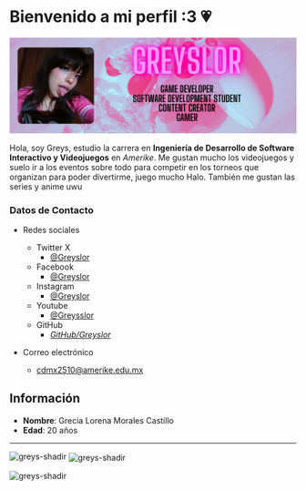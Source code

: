 # Bienvenido a mi perfil :3 💗


![Greys](/img/profile1.png)

Hola, soy Greys, estudio la carrera en **Ingeniería de Desarrollo de Software Interactivo y Videojuegos** en _Amerike_. Me gustan mucho los videojuegos y suelo ir a los eventos sobre todo para competir en los torneos que organizan para poder divertirme, juego mucho Halo. También me gustan las series y anime uwu


### Datos de Contacto
- Redes sociales
    - Twitter X
        - [@Greyslor](https://twitter.com/Greyslor)
    - Facebook
        - [@Greyslor](https://m.facebook.com/Greyslor/)
    - Instagram
        - [@Greyslor](https://www.instagram.com/greyslor/)
    - Youtube
        - [@Greysslor](https://www.youtube.com/@greysslor)
    - GitHub
        - [_GitHub/Greyslor_](github.com/Greyslor)


- Correo electrónico
    - cdmx2510@amerike.edu.mx


## Información

- **Nombre**: Grecia Lorena Morales Castillo
- **Edad**: 20 años

---

<p><img align="left" src="https://github-readme-stats.vercel.app/api/top-langs?username=Greyslor&show_icons=true&locale=en&layout=compact&theme=tokyonight" alt="greys-shadir" /></p>
<p>&nbsp;<img align="center" src="https://github-readme-stats.vercel.app/api?username=Greyslor&show_icons=true&locale=en&theme=tokyonight" alt="greys-shadir" /></p>
<p><img align="center" src="https://github-readme-streak-stats.herokuapp.com/?user=Greyslor&theme=tokyonight" alt="greys-shadir" /></p>
